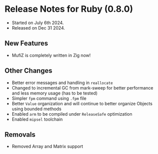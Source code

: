 # Release Notes for Ruby (0.8.0)

- Started on July 6th 2024.
- Released on Dec 31 2024.

## New Features

- MufiZ is completely written in Zig now!

## Other Changes

- Better error messages and handling in `reallocate`
- Changed to incremental GC from mark-sweep for better performance and less memory usage (has to be tested)
- Simpler `fpm` command using `.fpm` file
- Better `Value` organization and will continue to better organize Objects using bounded methods
- Enabled `arm` to be compiled under `ReleaseSafe` optimization
- Enabled `mipsel` toolchain

## Removals
- Removed Array and Matrix support

